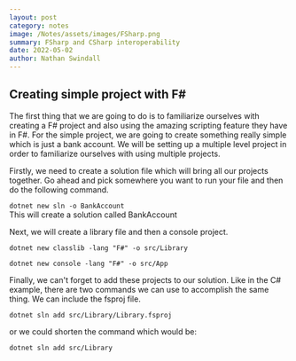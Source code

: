 ```yaml
---
layout: post
category: notes
image: /Notes/assets/images/FSharp.png
summary: FSharp and CSharp interoperability
date: 2022-05-02
author: Nathan Swindall
---
```


## Creating simple project with F# 

The first thing that we are going to do is to familiarize ourselves with creating a F# project and also using the amazing scripting feature they have in F#. For the simple project, we are going to create something really simple which is just a bank account. We will be setting up a multiple level project in order to familiarize ourselves with using multiple projects. 

Firstly, we need to create a solution file which will bring all our projects together. Go ahead and pick somewhere you want to run your file and then do the following command. <br />

`dotnet new sln -o BankAccount`<br />
This will create a solution called BankAccount

Next, we will create a library file and then a console project. <br />

`dotnet new classlib -lang "F#" -o src/Library`

`dotnet new console -lang "F#" -o src/App`

Finally, we can't forget to add these projects to our solution. Like in the C# example, there are two commands we can use to accomplish the same thing. We can include the fsproj file. 

`dotnet sln add src/Library/Library.fsproj`<br />

or we could shorten the command which would be: <br />

`dotnet sln add src/Library`